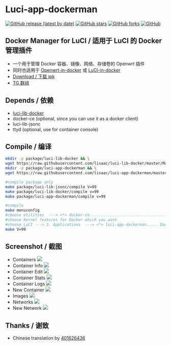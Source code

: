 # Luci-app-dockerman

[![GitHub release (latest by date)](https://img.shields.io/github/v/release/lisaac/luci-app-dockerman?style=flat-square)](https://github.com/lisaac/luci-app-dockerman/releases)
[![GitHub stars](https://img.shields.io/github/stars/lisaac/luci-app-dockerman?style=flat-square)](https://github.com/lisaac/luci-app-dockerman/stargazers)
[![GitHub forks](https://img.shields.io/github/forks/lisaac/luci-app-dockerman?style=flat-square)](https://github.com/lisaac/luci-app-dockerman/network/members)
[![GitHub](https://img.shields.io/github/license/lisaac/luci-app-dockerman?style=flat-square)](https://github.com/lisaac/luci-app-dockerman/blob/master/LICENSE)
<!-- ![GitHub All Releases](https://img.shields.io/github/downloads/lisaac/luci-app-dockerman/total?style=flat-square) -->

## Docker Manager for LuCI / 适用于 LuCI 的 Docker 管理插件
- 一个用于管理 Docker 容器、镜像、网络、存储卷的 Openwrt 插件
- 同时也适用于 [Openwrt-in-docker](https://github.com/lisaac/openwrt-in-docker) 或 [LuCI-in-docker](https://github.com/lisaac/luci-in-docker)
- [Download / 下载 ipk](https://github.com/lisaac/luci-app-dockerman/releases)
- [TG 群组](https://t.me/joinchat/G5mqjhrlU9S8TMkXeBmj0w)

## Depends / 依赖
- [luci-lib-docker](https://github.com/lisaac/luci-lib-docker)
- docker-ce (optional, since you can use it as a docker client)
- luci-lib-jsonc
- ttyd (optional, use for container console)

## Compile / 编译
```bash
mkdir -p package/luci-lib-docker && \
wget https://raw.githubusercontent.com/lisaac/luci-lib-docker/master/Makefile -O package/luci-lib-docker/Makefile
mkdir -p package/luci-app-dockerman && \
wget https://raw.githubusercontent.com/lisaac/luci-app-dockerman/master/Makefile -O package/luci-app-dockerman/Makefile

#compile package only
make package/luci-lib-jsonc/compile V=99
make package/luci-lib-docker/compile v=99
make package/luci-app-dockerman/compile v=99

#compile
make menuconfig
#choose Utilities  ---> <*> docker-ce....................................... Docker Community Edition
#choose Kernel features for Docker which you want
#choose LuCI ---> 3. Applications  ---> <*> luci-app-dockerman..... Docker Manager interface for LuCI ----> save
make V=99
```

## Screenshot / 截图
- Containers
![](https://raw.githubusercontent.com/lisaac/luci-app-dockerman/master/doc/containers.png)
- Container Info
![](https://raw.githubusercontent.com/lisaac/luci-app-dockerman/master/doc/container_info.png)
- Container Edit
![](https://raw.githubusercontent.com/lisaac/luci-app-dockerman/master/doc/container_edit.png)
- Container Stats
![](https://raw.githubusercontent.com/lisaac/luci-app-dockerman/master/doc/container_stats.png)
- Container Logs
![](https://raw.githubusercontent.com/lisaac/luci-app-dockerman/master/doc/container_logs.png)
- New Container
![](https://raw.githubusercontent.com/lisaac/luci-app-dockerman/master/doc/new_container.png)
- Images
![](https://raw.githubusercontent.com/lisaac/luci-app-dockerman/master/doc/images.png)
- Networks
![](https://raw.githubusercontent.com/lisaac/luci-app-dockerman/master/doc/networks.png)
- New Network
![](https://raw.githubusercontent.com/lisaac/luci-app-dockerman/master/doc/new_network.png)

## Thanks / 谢致
- Chinese translation by [401626436](https://www.right.com.cn/forum/space-uid-382335.html)